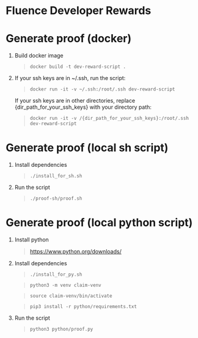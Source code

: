# Fluence Developer Rewards

# Generate proof (docker)

1. Build docker image

   > `docker build -t dev-reward-script .`

2. If your ssh keys are in ~/.ssh, run the script:

   > `docker run -it -v ~/.ssh:/root/.ssh dev-reward-script`

   If your ssh keys are in other directories, replace {dir_path_for_your_ssh_keys} with your directory path:

   > `docker run -it -v /{dir_path_for_your_ssh_keys}:/root/.ssh dev-reward-script`

# Generate proof (local sh script)

1. Install dependencies

   > `./install_for_sh.sh`

2. Run the script

   > `./proof-sh/proof.sh`

# Generate proof (local python script)

1. Install python

   > https://www.python.org/downloads/

2. Install dependencies

   > `./install_for_py.sh`
   
   > `python3 -m venv claim-venv`

   > `source claim-venv/bin/activate`

   > `pip3 install -r python/requirements.txt`

3. Run the script

   > `python3 python/proof.py`
